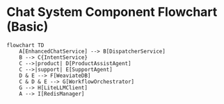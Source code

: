 # Chat System Component Flowchart (Basic)

```mermaid
flowchart TD
    A[EnhancedChatService] --> B[DispatcherService]
    B --> C{IntentService}
    C -->|product| D[ProductAssistAgent]
    C -->|support| E[SupportAgent]
    D & E --> F[WeaviateDB]
    C & D & E --> G[WorkflowOrchestrator]
    G --> H[LiteLLMClient]
    A --> I[RedisManager]
```